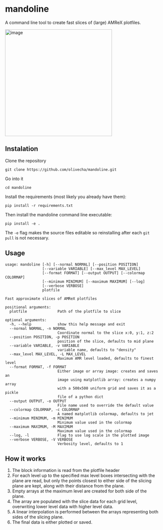 # mandoline
A command line tool to create fast slices of (large) AMReX plotfiles.

<img width="350" alt="image" src="https://github.com/olivecha/mandoline/assets/78630053/857636f4-e49d-41d2-b428-6e12b6874157">

## Instalation

Clone the repository
```
git clone https://github.com/olivecha/mandoline.git
```
Go into it
```
cd mandoline
```

Install the requirements (most likely you already have them):
```
pip install -r requirements.txt
```

Then install the mandoline command line executable:
```
pip install -e .
```
The `-e` flag makes the source files editable so reinstalling after each `git pull` is not necessary.

## Usage

```
usage: mandoline [-h] [--normal NORMAL] [--position POSITION]
                 [--variable VARIABLE] [--max_level MAX_LEVEL]
                 [--format FORMAT] [--output OUTPUT] [--colormap COLORMAP]
                 [--minimum MINIMUM] [--maximum MAXIMUM] [--log]
                 [--verbose VERBOSE]
                 plotfile

Fast approximate slices of AMReX plotfiles

positional arguments:
  plotfile              Path of the plotfile to slice

optional arguments:
  -h, --help            show this help message and exit
  --normal NORMAL, -n NORMAL
                        Coordinate normal to the slice x:0, y:1, z:2
  --position POSITION, -p POSITION
                        position of the slice, defaults to mid plane
  --variable VARIABLE, -v VARIABLE
                        variable name, defaults to "density"
  --max_level MAX_LEVEL, -L MAX_LEVEL
                        Maximum AMR level loaded, defaults to finest level
  --format FORMAT, -f FORMAT
                        Either image or array image: creates and saves an
                        image using matplotlib array: creates a numpy array
                        with a 500x500 uniform grid and saves it as a pickle
                        file of a python dict
  --output OUTPUT, -o OUTPUT
                        File name used to override the default value
  --colormap COLORMAP, -c COLORMAP
                        A named matplotlib colormap, defaults to jet
  --minimum MINIMUM, -m MINIMUM
                        Minimum value used in the colormap
  --maximum MAXIMUM, -M MAXIMUM
                        Maximum value used in the colormap
  --log, -l             Flag to use log scale in the plotted image
  --verbose VERBOSE, -V VERBOSE
                        Verbosity level, defaults to 1
```
## How it works

1. The block information is read from the plotfile header
2. For each level up to the specified max level boxes intersecting with the plane are read, but only the points closest to either side of the slicing plane are kept, along with their distance from the plane.
3. Empty arrays at the maximum level are created for both side of the plane.
4. The array are populated with the slice data for each grid level, overwriting lower level data with higher level data.
5. A linear interpolation is performed between the arrays representing both sides of the slicing plane.
6. The final data is either plotted or saved.


